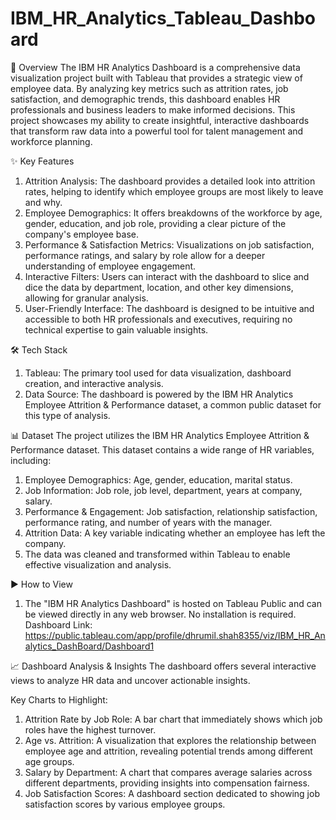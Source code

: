 # IBM_HR_Analytics_Tableau_Dashboard

💼 Overview
The IBM HR Analytics Dashboard is a comprehensive data visualization project built with Tableau that provides a strategic view of employee data. By analyzing key metrics such as attrition rates, job satisfaction, and demographic trends, this dashboard enables HR professionals and business leaders to make informed decisions. This project showcases my ability to create insightful, interactive dashboards that transform raw data into a powerful tool for talent management and workforce planning.

✨ Key Features
1) Attrition Analysis: The dashboard provides a detailed look into attrition rates, helping to identify which employee groups are most likely to leave and why.
2) Employee Demographics: It offers breakdowns of the workforce by age, gender, education, and job role, providing a clear picture of the company's employee base.
3) Performance & Satisfaction Metrics: Visualizations on job satisfaction, performance ratings, and salary by role allow for a deeper understanding of employee engagement.
4) Interactive Filters: Users can interact with the dashboard to slice and dice the data by department, location, and other key dimensions, allowing for granular analysis.
5) User-Friendly Interface: The dashboard is designed to be intuitive and accessible to both HR professionals and executives, requiring no technical expertise to gain valuable insights.

🛠️ Tech Stack
1) Tableau: The primary tool used for data visualization, dashboard creation, and interactive analysis.
2) Data Source: The dashboard is powered by the IBM HR Analytics Employee Attrition & Performance dataset, a common public dataset for this type of analysis.

📊 Dataset
The project utilizes the IBM HR Analytics Employee Attrition & Performance dataset. This dataset contains a wide range of HR variables, including:
1) Employee Demographics: Age, gender, education, marital status.
2) Job Information: Job role, job level, department, years at company, salary.
3) Performance & Engagement: Job satisfaction, relationship satisfaction, performance rating, and number of years with the manager.
4) Attrition Data: A key variable indicating whether an employee has left the company.
5) The data was cleaned and transformed within Tableau to enable effective visualization and analysis.

▶️ How to View
1) The "IBM HR Analytics Dashboard" is hosted on Tableau Public and can be viewed directly in any web browser. No installation is required.
Dashboard Link: https://public.tableau.com/app/profile/dhrumil.shah8355/viz/IBM_HR_Analytics_DashBoard/Dashboard1

📈 Dashboard Analysis & Insights
The dashboard offers several interactive views to analyze HR data and uncover actionable insights.

Key Charts to Highlight:
1) Attrition Rate by Job Role: A bar chart that immediately shows which job roles have the highest turnover.
2) Age vs. Attrition: A visualization that explores the relationship between employee age and attrition, revealing potential trends among different age groups.
3) Salary by Department: A chart that compares average salaries across different departments, providing insights into compensation fairness.
4) Job Satisfaction Scores: A dashboard section dedicated to showing job satisfaction scores by various employee groups.
